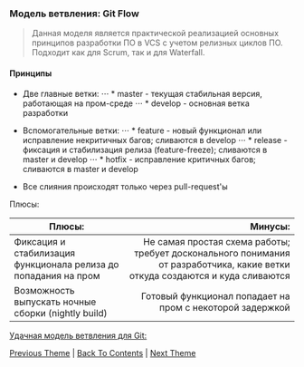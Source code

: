 ### Модель ветвления: Git Flow 

> Данная моделя является практической реализацией основных принципов разработки ПО в VCS с учетом релизных циклов ПО. 
Подходит как для Scrum, так и для Waterfall.

#### Принципы

* Две главные ветки:
⋅⋅⋅ * master - текущая стабильная версия, работающая на пром-среде
⋅⋅⋅ * develop - основная ветка разработки

* Вспомогательные ветки:
⋅⋅⋅ * feature - новый функционал или исправление некритичных багов; сливаются в develop
⋅⋅⋅ * release - фиксация и стабилизация релиза (feature-freeze); сливаются в master и develop
⋅⋅⋅ * hotfix - исправление критичных багов; сливаются в master и develop

* Все слияния происходят только через pull-request'ы

Плюсы:

| Плюсы:        | Минусы:                |
| ------------- |------------------:|
| Фиксация и стабилизация функционала релиза до попадания на пром     | Не самая простая схема работы; требует досконального понимания от разработчика, какие ветки откуда создаются и куда сливаются    |
| Возможность выпускать ночные сборки (nightly build)     | Готовый функционал попадает на пром с некоторой задержкой |

[Удачная модель ветвления для Git:](https://habr.com/ru/post/106912/)

[Previous Theme](/Git%2BTerminal/Git.md) | [Back To Contents](https://github.com/eldaroid/iosBasics) |  [Next Theme]()
